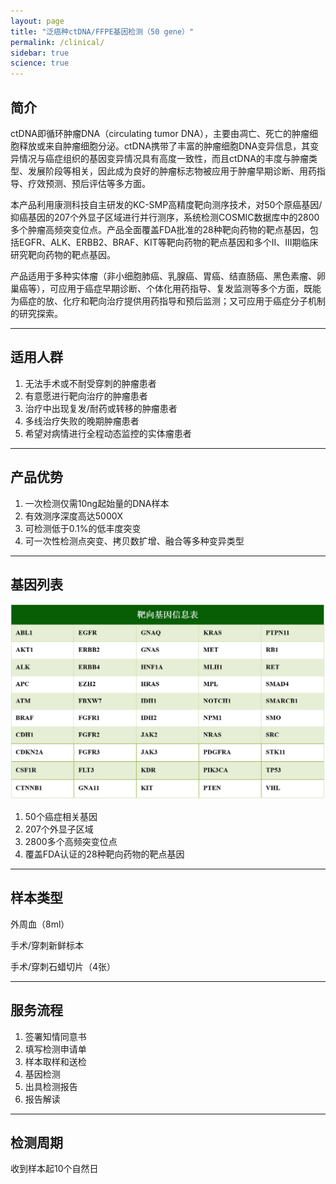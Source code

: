 ```yaml
---
layout: page
title: "泛癌种ctDNA/FFPE基因检测（50 gene）"
permalink: /clinical/
sidebar: true
science: true
---
```


## 简介

ctDNA即循环肿瘤DNA（circulating tumor DNA），主要由凋亡、死亡的肿瘤细胞释放或来自肿瘤细胞分泌。ctDNA携带了丰富的肿瘤细胞DNA变异信息，其变异情况与癌症组织的基因变异情况具有高度一致性，而且ctDNA的丰度与肿瘤类型、发展阶段等相关，因此成为良好的肿瘤标志物被应用于肿瘤早期诊断、用药指导、疗效预测、预后评估等多方面。

本产品利用康测科技自主研发的KC-SMP高精度靶向测序技术，对50个原癌基因/抑癌基因的207个外显子区域进行并行测序，系统检测COSMIC数据库中的2800多个肿瘤高频突变位点。产品全面覆盖FDA批准的28种靶向药物的靶点基因，包括EGFR、ALK、ERBB2、BRAF、KIT等靶向药物的靶点基因和多个II、III期临床研究靶向药物的靶点基因。

产品适用于多种实体瘤（非小细胞肺癌、乳腺癌、胃癌、结直肠癌、黑色素瘤、卵巢癌等），可应用于癌症早期诊断、个体化用药指导、复发监测等多个方面，既能为癌症的放、化疗和靶向治疗提供用药指导和预后监测；又可应用于癌症分子机制的研究探索。

---

## 适用人群

1. 无法手术或不耐受穿刺的肿瘤患者
2. 有意愿进行靶向治疗的肿瘤患者
3. 治疗中出现复发/耐药或转移的肿瘤患者
4. 多线治疗失败的晚期肿瘤患者
5. 希望对病情进行全程动态监控的实体瘤患者

---

## 产品优势

1. 一次检测仅需10ng起始量的DNA样本	
2. 有效测序深度高达5000X
3. 可检测低于0.1%的低丰度突变
3. 可一次性检测点突变、拷贝数扩增、融合等多种变异类型

---

## 基因列表

<img class="fig60" src="/image/50gene_panel/gene_table.png">

1. 50个癌症相关基因
2. 207个外显子区域
3. 2800多个高频突变位点
4. 覆盖FDA认证的28种靶向药物的靶点基因

---

## 样本类型

外周血（8ml）

手术/穿刺新鲜标本

手术/穿刺石蜡切片（4张）

---

## 服务流程

1. 签署知情同意书
2. 填写检测申请单
3. 样本取样和送检
4. 基因检测
5. 出具检测报告
6. 报告解读

---

## 检测周期

收到样本起10个自然日
